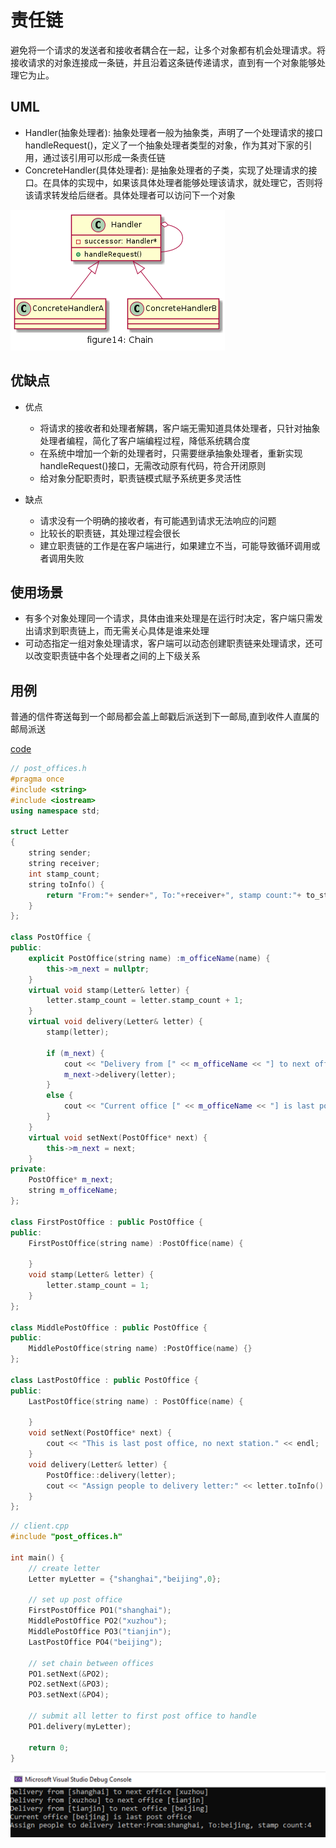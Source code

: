 # 责任链

避免将一个请求的发送者和接收者耦合在一起，让多个对象都有机会处理请求。将接收请求的对象连接成一条链，并且沿着这条链传递请求，直到有一个对象能够处理它为止。


## UML

* Handler(抽象处理者): 抽象处理者一般为抽象类，声明了一个处理请求的接口handleRequest()，定义了一个抽象处理者类型的对象，作为其对下家的引用，通过该引用可以形成一条责任链
* ConcreteHandler(具体处理者): 是抽象处理者的子类，实现了处理请求的接口。在具体的实现中，如果该具体处理者能够处理该请求，就处理它，否则将该请求转发给后继者。具体处理者可以访问下一个对象

![figure14_chain](img/figure14_chain.png)

## 优缺点

* 优点
  * 将请求的接收者和处理者解耦，客户端无需知道具体处理者，只针对抽象处理者编程，简化了客户端编程过程，降低系统耦合度
  * 在系统中增加一个新的处理者时，只需要继承抽象处理者，重新实现handleRequest()接口，无需改动原有代码，符合开闭原则
  * 给对象分配职责时，职责链模式赋予系统更多灵活性

* 缺点
  * 请求没有一个明确的接收者，有可能遇到请求无法响应的问题
  * 比较长的职责链，其处理过程会很长
  * 建立职责链的工作是在客户端进行，如果建立不当，可能导致循环调用或者调用失败


## 使用场景

* 有多个对象处理同一个请求，具体由谁来处理是在运行时决定，客户端只需发出请求到职责链上，而无需关心具体是谁来处理
* 可动态指定一组对象处理请求，客户端可以动态创建职责链来处理请求，还可以改变职责链中各个处理者之间的上下级关系

## 用例

普通的信件寄送每到一个邮局都会盖上邮戳后派送到下一邮局,直到收件人直属的邮局派送

[code](../code/14_chain)

```c++
// post_offices.h
#pragma once
#include <string>
#include <iostream>
using namespace std;

struct Letter
{
	string sender;
	string receiver;
	int stamp_count;
	string toInfo() {
		return "From:"+ sender+", To:"+receiver+", stamp count:"+ to_string(stamp_count);
	}
};

class PostOffice {
public:
	explicit PostOffice(string name) :m_officeName(name) {
		this->m_next = nullptr;
	}
	virtual void stamp(Letter& letter) {
		letter.stamp_count = letter.stamp_count + 1;
	}
	virtual void delivery(Letter& letter) {
		stamp(letter);

		if (m_next) {
			cout << "Delivery from [" << m_officeName << "] to next office [" << m_next->m_officeName <<"]"<< endl;
			m_next->delivery(letter);
		}
		else {
			cout << "Current office [" << m_officeName << "] is last post office" << endl;
		}
	}
	virtual void setNext(PostOffice* next) {
		this->m_next = next;
	}
private:
	PostOffice* m_next;
	string m_officeName;
};

class FirstPostOffice : public PostOffice {
public:
	FirstPostOffice(string name) :PostOffice(name) {

	}
	void stamp(Letter& letter) {
		letter.stamp_count = 1;
	}
};

class MiddlePostOffice : public PostOffice {
public:
	MiddlePostOffice(string name) :PostOffice(name) {}
};

class LastPostOffice : public PostOffice {
public:
	LastPostOffice(string name) : PostOffice(name) {

	}
	void setNext(PostOffice* next) {
		cout << "This is last post office, no next station." << endl;
	}
	void delivery(Letter& letter) {
		PostOffice::delivery(letter);
		cout << "Assign people to delivery letter:" << letter.toInfo() << endl;
	}
};
```

```c++
// client.cpp
#include "post_offices.h"

int main() {
	// create letter
	Letter myLetter = {"shanghai","beijing",0};

	// set up post office
	FirstPostOffice PO1("shanghai");
	MiddlePostOffice PO2("xuzhou");
	MiddlePostOffice PO3("tianjin");
	LastPostOffice PO4("beijing");

	// set chain between offices
	PO1.setNext(&PO2);
	PO2.setNext(&PO3);
	PO3.setNext(&PO4);

	// submit all letter to first post office to handle
	PO1.delivery(myLetter);
	
	return 0;
}
```

![result](../code/14_chain/result.png)